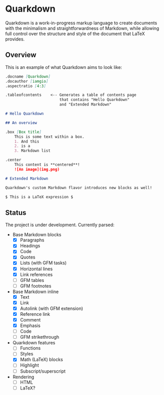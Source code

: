 # Quarkdown

Quarkdown is a work-in-progress markup language to create documents with the minimalism and straightforwardness of Markdown,
while allowing full control over the structure and style of the document that LaTeX provides.

## Overview

This is an example of what Quarkdown aims to look like:
```markdown
.docname [Quarkdown]
.docauthor [iamgio]
.aspectratio [4:3]

.tableofcontents    <-- Generates a table of contents page
                        that contains "Hello Quarkdown"
                        and "Extended Markdown"

# Hello Quarkdown

## An overview

.box [Box title]
    This is some text within a box.
    1. And this
    2. is a
    3. Markdown list

.center
    This content is **centered**!
    ![An image](img.png)

# Extended Markdown

Quarkdown's custom Markdown flavor introduces new blocks as well!

$ This is a LaTeX expression $

```

## Status

The project is under development. Currently parsed:

- Base Markdown blocks
  - [x] Paragraphs
  - [x] Headings
  - [x] Code
  - [x] Quotes
  - [x] Lists (with GFM tasks)
  - [x] Horizontal lines
  - [x] Link references
  - [ ] GFM tables
  - [ ] GFM footnotes

- Base Markdown inline
  - [x] Text
  - [x] Link
  - [x] Autolink (with GFM extension)
  - [x] Reference link
  - [x] Comment
  - [x] Emphasis
  - [ ] Code
  - [ ] GFM strikethrough

- Quarkdown features
  - [ ] Functions
  - [ ] Styles
  - [x] Math (LaTeX) blocks
  - [ ] Highlight
  - [ ] Subscript/superscript

- Rendering
  - [ ] HTML
  - [ ] LaTeX?